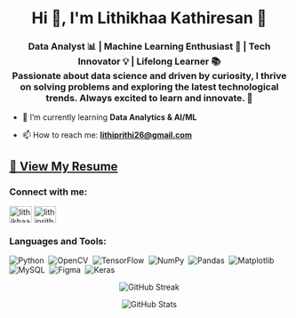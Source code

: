 
<!-- Animated Header -->
<h1 align="center">Hi 👋, I'm Lithikhaa Kathiresan <span>🌟</span></h1>

<!-- Animated Subheader -->
<h3 align="center">Data Analyst 📊 | Machine Learning Enthusiast 🤖 | Tech Innovator 💡 | Lifelong Learner 📚 <br> Passionate about data science and driven by curiosity, I thrive on solving problems and exploring the latest technological trends. Always excited to learn and innovate. 🚀</h3>

<!-- Current Learning -->
- 🌱 I’m currently learning **Data Analytics & AI/ML**

<!-- Contact Info -->
- 📫 How to reach me: **[lithiprithi26@gmail.com](mailto:lithiprithi26@gmail.com)**

<!-- Resume Link -->
## [📄 View My Resume](https://drive.google.com/file/d/1YJ9mqb-vjypBhs-hXVXpHySUz4lj_buv/view?usp=sharing)

<h3 align="left">Connect with me:</h3>
<p align="left">
<a href="https://linkedin.com/in/lithikhaa kathiresan" target="blank"><img align="center" src="https://raw.githubusercontent.com/rahuldkjain/github-profile-readme-generator/master/src/images/icons/Social/linked-in-alt.svg" alt="lithikhaa kathiresan" height="30" width="40" /></a>
<a href="https://www.hackerrank.com/lithiprithi26" target="blank"><img align="center" src="https://raw.githubusercontent.com/rahuldkjain/github-profile-readme-generator/master/src/images/icons/Social/hackerrank.svg" alt="lithiprithi26" height="30" width="40" /></a>
</p>



<!-- Languages and Tools -->
<h3 align="left">Languages and Tools:</h3>
<p>
  <img alt="Python" src="https://img.shields.io/badge/Python-%233776AB.svg?style=for-the-badge&logo=python&logoColor=white" />&nbsp;
  <img alt="OpenCV" src="https://img.shields.io/badge/OpenCV-%23079D5E.svg?style=for-the-badge&logo=opencv&logoColor=white" />&nbsp;
  <img alt="TensorFlow" src="https://img.shields.io/badge/TensorFlow-%23FF6F00.svg?style=for-the-badge&logo=tensorflow&logoColor=white" />&nbsp;
  <img alt="NumPy" src="https://img.shields.io/badge/NumPy-%23013243.svg?style=for-the-badge&logo=numpy&logoColor=white" />&nbsp;
  <img alt="Pandas" src="https://img.shields.io/badge/Pandas-%23150458.svg?style=for-the-badge&logo=pandas&logoColor=white" />&nbsp;
  <img alt="Matplotlib" src="https://img.shields.io/badge/Matplotlib-%230C4B33.svg?style=for-the-badge&logo=matplotlib&logoColor=white" />&nbsp;
  <img alt="MySQL" src="https://img.shields.io/badge/MySQL-%234479A1.svg?style=for-the-badge&logo=mysql&logoColor=white" />&nbsp;
  <img alt="Figma" src="https://img.shields.io/badge/Figma-%23F24E1E.svg?style=for-the-badge&logo=figma&logoColor=white" />&nbsp;
  <img alt="Keras" src="https://img.shields.io/badge/Keras-%23D00000.svg?style=for-the-badge&logo=keras&logoColor=white" />
</p>

<!-- GitHub Stats -->
<p align="center">
  <img src="https://github-readme-streak-stats.herokuapp.com/?user=lithikhaa&theme=dark&background=000000" alt="GitHub Streak" />
</p>

<p align="center">
  <img src="https://github-readme-stats.vercel.app/api?username=lithikhaa&show_icons=true&theme=dark" alt="GitHub Stats" />
</p>

































